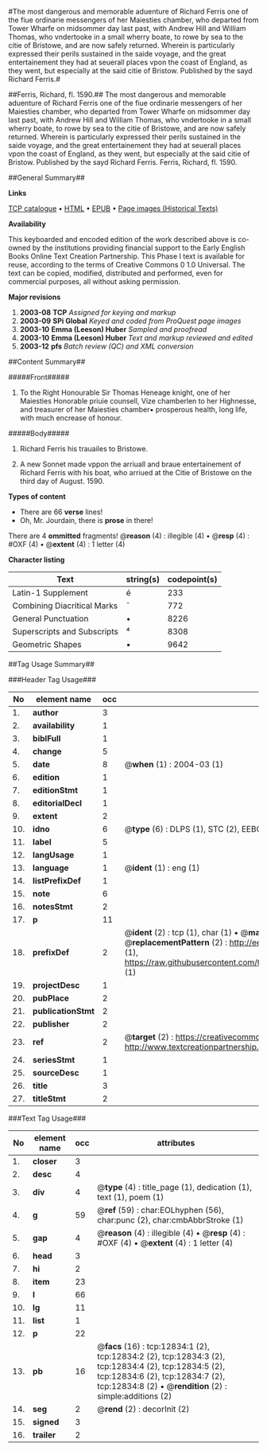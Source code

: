#The most dangerous and memorable aduenture of Richard Ferris one of the fiue ordinarie messengers of her Maiesties chamber, who departed from Tower Wharfe on midsommer day last past, with Andrew Hill and William Thomas, who vndertooke in a small wherry boate, to rowe by sea to the citie of Bristowe, and are now safely returned. Wherein is particularly expressed their perils sustained in the saide voyage, and the great entertainement they had at seuerall places vpon the coast of England, as they went, but especially at the said citie of Bristow. Published by the sayd Richard Ferris.#

##Ferris, Richard, fl. 1590.##
The most dangerous and memorable aduenture of Richard Ferris one of the fiue ordinarie messengers of her Maiesties chamber, who departed from Tower Wharfe on midsommer day last past, with Andrew Hill and William Thomas, who vndertooke in a small wherry boate, to rowe by sea to the citie of Bristowe, and are now safely returned. Wherein is particularly expressed their perils sustained in the saide voyage, and the great entertainement they had at seuerall places vpon the coast of England, as they went, but especially at the said citie of Bristow. Published by the sayd Richard Ferris.
Ferris, Richard, fl. 1590.

##General Summary##

**Links**

[TCP catalogue](http://www.ota.ox.ac.uk/tcp/)  • 
[HTML](http://tei.it.ox.ac.uk/tcp/Texts-HTML/free/A00/A00702.html)  • 
[EPUB](http://tei.it.ox.ac.uk/tcp/Texts-EPUB/free/A00/A00702.epub) • 
[Page images (Historical Texts)](https://data.historicaltexts.jisc.ac.uk/view?pubId=eebo-99847773e&pageId=eebo-99847773e-12834-1)

**Availability**

This keyboarded and encoded edition of the
	       work described above is co-owned by the institutions
	       providing financial support to the Early English Books
	       Online Text Creation Partnership. This Phase I text is
	       available for reuse, according to the terms of Creative
	       Commons 0 1.0 Universal. The text can be copied,
	       modified, distributed and performed, even for
	       commercial purposes, all without asking permission.

**Major revisions**

1. __2003-08__ __TCP__ *Assigned for keying and markup*
1. __2003-09__ __SPi Global__ *Keyed and coded from ProQuest page images*
1. __2003-10__ __Emma (Leeson) Huber__ *Sampled and proofread*
1. __2003-10__ __Emma (Leeson) Huber__ *Text and markup reviewed and edited*
1. __2003-12__ __pfs__ *Batch review (QC) and XML conversion*

##Content Summary##

#####Front#####

1. To the Right Honourable Sir Thomas Heneage knight, one of her Maiesties Honorable priuie counsell, Vize chamberlen to her Highnesse, and treasurer of her Maiesties chamber▪ prosperous health, long life, with much encrease of honour.

#####Body#####

1. Richard Ferris his trauailes to Bristowe.

1. A new Sonnet made vppon the arriuall and braue entertainement of Richard Ferris with his boat, who arriued at the Citie of Bristowe on the third day of August. 1590.

**Types of content**

  * There are 66 **verse** lines!
  * Oh, Mr. Jourdain, there is **prose** in there!

There are 4 **ommitted** fragments! 
 @__reason__ (4) : illegible (4)  •  @__resp__ (4) : #OXF (4)  •  @__extent__ (4) : 1 letter (4)

**Character listing**


|Text|string(s)|codepoint(s)|
|---|---|---|
|Latin-1 Supplement|é|233|
|Combining             Diacritical Marks|̄|772|
|General Punctuation|•|8226|
|Superscripts             and Subscripts|⁴|8308|
|Geometric Shapes|▪|9642|

##Tag Usage Summary##

###Header Tag Usage###

|No|element name|occ|attributes|
|---|---|---|---|
|1.|__author__|3||
|2.|__availability__|1||
|3.|__biblFull__|1||
|4.|__change__|5||
|5.|__date__|8| @__when__ (1) : 2004-03 (1)|
|6.|__edition__|1||
|7.|__editionStmt__|1||
|8.|__editorialDecl__|1||
|9.|__extent__|2||
|10.|__idno__|6| @__type__ (6) : DLPS (1), STC (2), EEBO-CITATION (1), PROQUEST (1), VID (1)|
|11.|__label__|5||
|12.|__langUsage__|1||
|13.|__language__|1| @__ident__ (1) : eng (1)|
|14.|__listPrefixDef__|1||
|15.|__note__|6||
|16.|__notesStmt__|2||
|17.|__p__|11||
|18.|__prefixDef__|2| @__ident__ (2) : tcp (1), char (1)  •  @__matchPattern__ (2) : ([0-9\-]+):([0-9IVX]+) (1), (.+) (1)  •  @__replacementPattern__ (2) : http://eebo.chadwyck.com/downloadtiff?vid=$1&page=$2 (1), https://raw.githubusercontent.com/textcreationpartnership/Texts/master/tcpchars.xml#$1 (1)|
|19.|__projectDesc__|1||
|20.|__pubPlace__|2||
|21.|__publicationStmt__|2||
|22.|__publisher__|2||
|23.|__ref__|2| @__target__ (2) : https://creativecommons.org/publicdomain/zero/1.0/ (1), http://www.textcreationpartnership.org/docs/. (1)|
|24.|__seriesStmt__|1||
|25.|__sourceDesc__|1||
|26.|__title__|3||
|27.|__titleStmt__|2||


###Text Tag Usage###

|No|element name|occ|attributes|
|---|---|---|---|
|1.|__closer__|3||
|2.|__desc__|4||
|3.|__div__|4| @__type__ (4) : title_page (1), dedication (1), text (1), poem (1)|
|4.|__g__|59| @__ref__ (59) : char:EOLhyphen (56), char:punc (2), char:cmbAbbrStroke (1)|
|5.|__gap__|4| @__reason__ (4) : illegible (4)  •  @__resp__ (4) : #OXF (4)  •  @__extent__ (4) : 1 letter (4)|
|6.|__head__|3||
|7.|__hi__|2||
|8.|__item__|23||
|9.|__l__|66||
|10.|__lg__|11||
|11.|__list__|1||
|12.|__p__|22||
|13.|__pb__|16| @__facs__ (16) : tcp:12834:1 (2), tcp:12834:2 (2), tcp:12834:3 (2), tcp:12834:4 (2), tcp:12834:5 (2), tcp:12834:6 (2), tcp:12834:7 (2), tcp:12834:8 (2)  •  @__rendition__ (2) : simple:additions (2)|
|14.|__seg__|2| @__rend__ (2) : decorInit (2)|
|15.|__signed__|3||
|16.|__trailer__|2||
